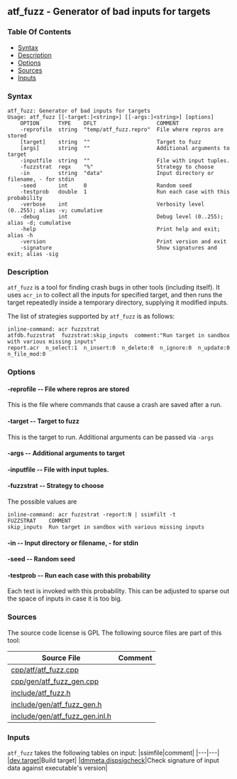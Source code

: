 ## atf_fuzz - Generator of bad inputs for targets


### Table Of Contents
<a href="#table-of-contents"></a>
* [Syntax](#syntax)
* [Description](#description)
* [Options](#options)
* [Sources](#sources)
* [Inputs](#inputs)

### Syntax
<a href="#syntax"></a>
```
atf_fuzz: Generator of bad inputs for targets
Usage: atf_fuzz [[-target:]<string>] [[-args:]<string>] [options]
    OPTION      TYPE    DFLT                   COMMENT
    -reprofile  string  "temp/atf_fuzz.repro"  File where repros are stored
    [target]    string  ""                     Target to fuzz
    [args]      string  ""                     Additional arguments to target
    -inputfile  string  ""                     File with input tuples.
    -fuzzstrat  regx    "%"                    Strategy to choose
    -in         string  "data"                 Input directory or filename, - for stdin
    -seed       int     0                      Random seed
    -testprob   double  1                      Run each case with this probability
    -verbose    int                            Verbosity level (0..255); alias -v; cumulative
    -debug      int                            Debug level (0..255); alias -d; cumulative
    -help                                      Print help and exit; alias -h
    -version                                   Print version and exit
    -signature                                 Show signatures and exit; alias -sig

```

### Description
<a href="#description"></a>

`atf_fuzz` is a tool for finding crash bugs in other tools (including itself).
It uses `acr_in` to collect all the inputs for specified target,
and then runs the target repeatedly inside a temporary directory, supplying it
modified inputs.

The list of strategies supported by `atf_fuzz` is as follows:

```
inline-command: acr fuzzstrat
atfdb.fuzzstrat  fuzzstrat:skip_inputs  comment:"Run target in sandbox with various missing inputs"
report.acr  n_select:1  n_insert:0  n_delete:0  n_ignore:0  n_update:0  n_file_mod:0
```

### Options
<a href="#options"></a>

#### -reprofile -- File where repros are stored
<a href="#-reprofile"></a>

This is the file where commands that cause a crash are saved after a run.

#### -target -- Target to fuzz
<a href="#-target"></a>

This is the target to run. Additional arguments can be passed via `-args`

#### -args -- Additional arguments to target
<a href="#-args"></a>

#### -inputfile -- File with input tuples.
<a href="#-inputfile"></a>

#### -fuzzstrat -- Strategy to choose
<a href="#-fuzzstrat"></a>

The possible values are
```
inline-command: acr fuzzstrat -report:N | ssimfilt -t
FUZZSTRAT    COMMENT
skip_inputs  Run target in sandbox with various missing inputs

```

#### -in -- Input directory or filename, - for stdin
<a href="#-in"></a>

#### -seed -- Random seed
<a href="#-seed"></a>

#### -testprob -- Run each case with this probability
<a href="#-testprob"></a>

Each test is invoked with this probability. This can be adjusted to sparse out the space
of inputs in case it is too big.

### Sources
<a href="#sources"></a>
The source code license is GPL
The following source files are part of this tool:

|Source File|Comment|
|---|---|
|[cpp/atf/atf_fuzz.cpp](/cpp/atf/atf_fuzz.cpp)||
|[cpp/gen/atf_fuzz_gen.cpp](/cpp/gen/atf_fuzz_gen.cpp)||
|[include/atf_fuzz.h](/include/atf_fuzz.h)||
|[include/gen/atf_fuzz_gen.h](/include/gen/atf_fuzz_gen.h)||
|[include/gen/atf_fuzz_gen.inl.h](/include/gen/atf_fuzz_gen.inl.h)||

### Inputs
<a href="#inputs"></a>
`atf_fuzz` takes the following tables on input:
|ssimfile|comment|
|---|---|
|[dev.target](/txt/ssimdb/dev/target.md)|Build target|
|[dmmeta.dispsigcheck](/txt/ssimdb/dmmeta/dispsigcheck.md)|Check signature of input data against executable's version|

